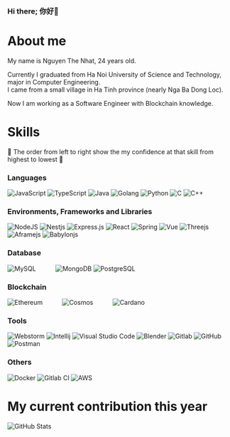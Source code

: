 ### Hi there; 你好👋

<!--
**TheNhatAT/thenhatat** is a ✨ _special_ ✨ repository because its `README.md` (this file) appears on your GitHub profile.

Here are some ideas to get you started:

- 🔭 I’m currently working on ...
- 🌱 I’m currently learning ...
- 👯 I’m looking to collaborate on ...
- 🤔 I’m looking for help with ...
- 💬 Ask me about ...
- 📫 How to reach me: ...
- 😄 Pronouns: ...
- ⚡ Fun fact: ...
-->
# About me

My name is Nguyen The Nhat, 24 years old. <br />

Currently I graduated from Ha Noi University of Science and Technology, major in Computer Engineering. <br />
I came from a small village in Ha Tinh province (nearly Nga Ba Dong Loc). <br/>

Now I am working as a Software Engineer with Blockchain knowledge.

# Skills
💪 The order from left to right show the my confidence at that skill from highest to lowest 💪


### Languages
<div class="d-flex justify-content-between">
  <img alt="JavaScript" src="https://img.shields.io/badge/javascript-%23323330.svg?style=for-the-badge&logo=javascript&logoColor=%23F7DF1E"/>
  <img alt="TypeScript" src="https://img.shields.io/badge/TypeScript-3178C6?style=for-the-badge&logo=TypeScript&logoColor=FFF"/>
  <img alt="Java" src="https://img.shields.io/badge/Java-ED8B00?style=for-the-badge&logo=openjdk&logoColor=white"/>
  <img alt="Golang" src="https://img.shields.io/badge/golang-38c4e0.svg?style=for-the-badge&logo=go&logoColor=white"/>
  <img alt="Python" src="https://img.shields.io/badge/python-%2314354C.svg?style=for-the-badge&logo=python&logoColor=white"/>
  <img alt="C" src="https://img.shields.io/badge/c-%2300599C.svg?style=for-the-badge&logo=c&logoColor=white"/>
  <img alt="C++" src="https://img.shields.io/badge/c++-%2300599C.svg?style=for-the-badge&logo=c%2B%2B&ogoColor=white"/>
</div>

### Environments, Frameworks and Libraries
<div class="d-flex justify-content-between">
  <img alt="NodeJS" src="https://img.shields.io/badge/node.js-%2343853D.svg?style=for-the-badge&logo=node-dot-js&logoColor=white"/>
  <img alt="Nestjs" src="https://img.shields.io/badge/nestjs-d6333c.svg?style=for-the-badge&logo=nest-dot-js&logoColor=white"/>
  <img alt="Express.js" src="https://img.shields.io/badge/express.js-%23404d59.svg?style=for-the-badge&logo=express&logoColor=%2361DAFB"/>
  <img alt="React" src="https://img.shields.io/badge/-ReactJs-61DAFB?logo=react&logoColor=white&style=for-the-badge"/>
  <img alt="Spring" src="https://img.shields.io/badge/spring-1957a8.svg?style=for-the-badge&logo=nest-dot-js&logoColor=white"/>
  <img alt="Vue" src="https://img.shields.io/badge/vue-%23000.svg?style=for-the-badge&logo=vue&logoColor=white"/>
  <img alt="Threejs" src="https://img.shields.io/badge/Threejs-bfdec8.svg?style=for-the-badge&logo=nest-dot-js&logoColor=white"/>
  <img alt="Aframejs" src="https://img.shields.io/badge/Aframejs-31686b.svg?style=for-the-badge&logo=nest-dot-js&logoColor=white"/>
  <img alt="Babylonjs" src="https://img.shields.io/badge/Babylonjs-4f3c07.svg?style=for-the-badge&logo=nest-dot-js&logoColor=white"/>
</div>

### Database
<div class="d-flex justify-content-between">
  <img alt="MySQL" src="https://img.shields.io/badge/mysql-%2300f.svg?style=for-the-badge&logo=mysql&logoColor=white" style="margin-right:40px;"/>
  <img alt="MongoDB" src ="https://img.shields.io/badge/MongoDB-%234ea94b.svg?style=for-the-badge&logo=mongodb&logoColor=white" padding="10px"/>
  <img alt="PostgreSQL" src="https://img.shields.io/badge/postgreSQL-2f858f.svg?style=for-the-badge&logo=nest-dot-js&logoColor=white" style="margin-right:40px;"/>
</div>

### Blockchain
<div class="d-flex justify-content-between">
  <img alt="Ethereum" src="https://img.shields.io/badge/ethereum-%2300f.svg?style=for-the-badge&logo=ethereum&logoColor=white" style="margin-right:40px;"/>
  <img alt="Cosmos" src ="https://img.shields.io/badge/Cosmos-%2300f.svg?style=for-the-badge&logo=cosmos&logoColor=white" style="margin-right:40px;"/>
  <img alt="Cardano" src="https://img.shields.io/badge/cardano-2f858f.svg?style=for-the-badge&logo=cardano&logoColor=white" style="margin-right:40px;"/>
</div>

### Tools
<div class="d-flex justify-content-between">
  <img alt="Webstorm" src="https://img.shields.io/badge/PyCharm-000000.svg?style=for-the-badge&logo=PyCharm&logoColor=white"/>
  <img alt="Intellij" src="https://img.shields.io/badge/intellij-098759.svg?style=for-the-badge&logo=intellij&logoColor=white"/>
  <img alt="Visual Studio Code" src="https://img.shields.io/badge/VisualStudioCode-0078d7.svg?style=for-the-badge&logo=visual-studio-code&logoColor=white"/>
  <img alt="Blender" src="https://img.shields.io/badge/Blender-FFBF00?style=for-the-badge&logo=postman&logoColor=red" />
  <img alt="Gitlab" src="https://img.shields.io/badge/gitlab-%FFFFFF.svg?style=for-the-badge&logo=github&logoColor=white"/>
  <img alt="GitHub" src="https://img.shields.io/badge/github-%23121011.svg?style=for-the-badge&logo=github&logoColor=white"/>
  <img alt="Postman" src="https://img.shields.io/badge/Postman-FF6C37?style=for-the-badge&logo=postman&logoColor=red" />
</div>

### Others
<div class="d-flex justify-content-between">
  <img alt="Docker" src="https://img.shields.io/badge/docker-%230db7ed.svg?style=for-the-badge&logo=docker&logoColor=white"/>
  <img alt="Gitlab CI" src="https://img.shields.io/badge/Gitlab%20ci-%23326ce5.svg?style=for-the-badge&logo=kubernetes&logoColor=white"/>
  <img alt="AWS" src="https://img.shields.io/badge/-AWS-005571?style=for-the-badge&logo=elasticsearch"/>
</div>


# My current contribution this year
  <img align="left" alt="GitHub Stats" src="https://github-readme-stats.vercel.app/api?username=thenhatat&count_private=true&theme=tokyonight&show_icons=true&hide_border=false&title_color=ff652f&icon_color=FFE400&bg_color=09131B&text_color=ffffff&border_color=0c1a25" />
